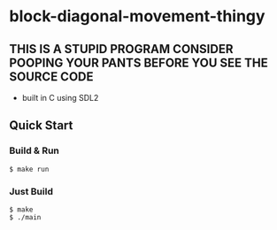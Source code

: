 # block-diagonal-movement-thingy

**THIS IS A STUPID PROGRAM**
**CONSIDER POOPING YOUR PANTS BEFORE YOU SEE THE SOURCE CODE**
---
- built in C using SDL2

## Quick Start
### Build & Run
```console
$ make run
```

### Just Build
```console
$ make
$ ./main
```
